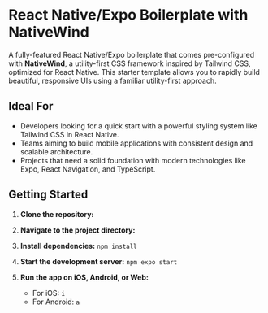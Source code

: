 # React Native/Expo Boilerplate with NativeWind

A fully-featured React Native/Expo boilerplate that comes pre-configured with **NativeWind**, a utility-first CSS framework inspired by Tailwind CSS, optimized for React Native. This starter template allows you to rapidly build beautiful, responsive UIs using a familiar utility-first approach.

## Ideal For

- Developers looking for a quick start with a powerful styling system like Tailwind CSS in React Native.
- Teams aiming to build mobile applications with consistent design and scalable architecture.
- Projects that need a solid foundation with modern technologies like Expo, React Navigation, and TypeScript.

## Getting Started

1. **Clone the repository:**

2. **Navigate to the project directory:**

3. **Install dependencies:** `npm install`

4. **Start the development server:** `npm expo start`

5. **Run the app on iOS, Android, or Web:**
   - For iOS: `i`
   - For Android: `a`

